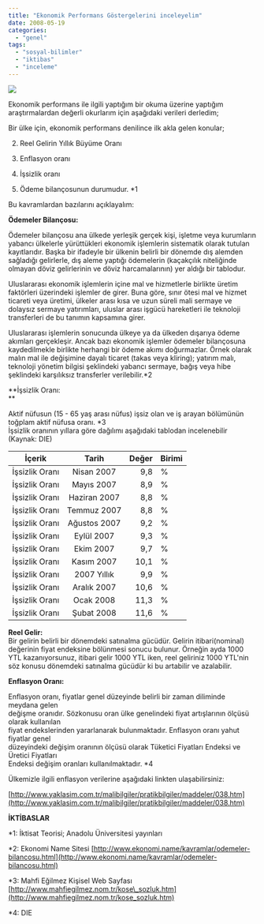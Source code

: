 ```yaml
---
title: "Ekonomik Performans Göstergelerini inceleyelim"
date: 2008-05-19
categories: 
  - "genel"
tags: 
  - "sosyal-bilimler"
  - "iktibas"
  - "inceleme"
---
```


![](/images/para.jpg)  
  
Ekonomik performans ile ilgili yaptığım bir okuma üzerine yaptığım araştırmalardan değerli okurlarım için aşağıdaki verileri derledim;  
  
Bir ülke için, ekonomik performans denilince ilk akla gelen konular;  

  
2. Reel Gelirin Yıllık Büyüme Oranı
  
4. Enflasyon oranı
  
6. İşsizlik oranı
  
8. Ödeme bilançosunun durumudur. \*1
  

  
Bu kavramlardan bazılarını açıklayalım:  
  
**Ödemeler Bilançosu:**  
  
Ödemeler bilançosu ana ülkede yerleşik gerçek kişi, işletme veya kurumların yabancı ülkelerle yürüttükleri ekonomik işlemlerin sistematik olarak tutulan kayıtlarıdır. Başka bir ifadeyle bir ülkenin belirli bir dönemde dış alemden sağladığı gelirlerle, dış aleme yaptığı ödemelerin (kaçakçılık niteliğinde olmayan döviz gelirlerinin ve döviz harcamalarının) yer aldığı bir tablodur.  
  
Uluslararası ekonomik işlemlerin içine mal ve hizmetlerle birlikte üretim faktörleri üzerindeki işlemler de girer. Buna göre, sınır ötesi mal ve hizmet ticareti veya üretimi, ülkeler arası kısa ve uzun süreli mali sermaye ve dolaysız sermaye yatırımları, uluslar arası işgücü hareketleri ile teknoloji transferleri de bu tanımın kapsamına girer.  
  
Uluslararası işlemlerin sonucunda ülkeye ya da ülkeden dışarıya ödeme akımları gerçekleşir. Ancak bazı ekonomik işlemler ödemeler bilançosuna kaydedilmekle birlikte herhangi bir ödeme akımı doğurmazlar. Örnek olarak malın mal ile değişimine dayalı ticaret (takas veya kliring); yatırım malı, teknoloji yönetim bilgisi şeklindeki yabancı sermaye, bağış veya hibe şeklindeki karşılıksız transferler verilebilir.\*2  
  
**İşsizlik Oranı:  
**  
  
Aktif nüfusun (15 - 65 yaş arası nüfus) işsiz olan ve iş arayan bölümünün toğplam aktif nüfusa oranı. \*3  
İşsizlik oranının yıllara göre dağılımı aşağıdaki tablodan incelenebilir (Kaynak: DIE)  
  
  
  
  
  
  
  
  
  
  
  
  
  
  
  
  
  
  
  
  
  
  
  
  
  
  
  
  
  
  
  
  
  
  
  
  
  
  
  
  
  
  
  
  
  
  
  
  
  
  
  
  
  
  
  
  
  
  
  
  
  
  
  
  
  
  
  
  
  
  
  
  
  
  
  
  
  
  
  
  
  
  

| İçerik | Tarih | Değer | Birimi |
| --- | :-: | --: | --- |
| İşsizlik Oranı | Nisan 2007 | 9,8 | % |
| İşsizlik Oranı | Mayıs 2007 | 8,9 | % |
| İşsizlik Oranı | Haziran 2007 | 8,8 | % |
| İşsizlik Oranı | Temmuz 2007 | 8,8 | % |
| İşsizlik Oranı | Ağustos 2007 | 9,2 | % |
| İşsizlik Oranı | Eylül 2007 | 9,3 | % |
| İşsizlik Oranı | Ekim 2007 | 9,7 | % |
| İşsizlik Oranı | Kasım 2007 | 10,1 | % |
| İşsizlik Oranı | 2007 Yıllık | 9,9 | % |
| İşsizlik Oranı | Aralık 2007 | 10,6 | % |
| İşsizlik Oranı | Ocak 2008 | 11,3 | % |
| İşsizlik Oranı | Şubat 2008 | 11,6 | % |

  
**Reel Gelir:**  
Bir gelirin belirli bir dönemdeki satınalma gücüdür. Gelirin itibari(nominal) değerinin fiyat endeksine bölünmesi sonucu bulunur. Örneğin ayda 1000 YTL kazanıyorsunuz, itibari gelir 1000 YTL iken, reel geliriniz 1000 YTL'nin söz konusu dönemdeki satınalma gücüdür ki bu artabilir ve azalabilir.  
  
**Enflasyon Oranı:**  
  
Enflasyon oranı, fiyatlar genel düzeyinde belirli bir zaman diliminde meydana gelen  
değişme oranıdır. Sözkonusu oran ülke genelindeki fiyat artışlarının ölçüsü olarak kullanılan  
fiyat endekslerinden yararlanarak bulunmaktadır. Enflasyon oranı yahut fiyatlar genel  
düzeyindeki değişim oranının ölçüsü olarak Tüketici Fiyatları Endeksi ve Üretici Fiyatları  
Endeksi değişim oranları kullanılmaktadır. \*4  
  
Ülkemizle ilgili enflasyon verilerine aşağıdaki linkten ulaşabilirsiniz:  
  
[http://www.yaklasim.com.tr/malibilgiler/pratikbilgiler/maddeler/038.htm](http://www.yaklasim.com.tr/malibilgiler/pratikbilgiler/maddeler/038.htm)  
  
**İKTİBASLAR**  
  
\*1: İktisat Teorisi; Anadolu Üniversitesi yayınları  
  
\*2: Ekonomi Name Sitesi [http://www.ekonomi.name/kavramlar/odemeler-bilancosu.html](http://www.ekonomi.name/kavramlar/odemeler-bilancosu.html)  
  
\*3: Mahfi Eğilmez Kişisel Web Sayfası [http://www.mahfiegilmez.nom.tr/kose\_sozluk.htm](http://www.mahfiegilmez.nom.tr/kose_sozluk.htm)  
  
\*4: DIE

